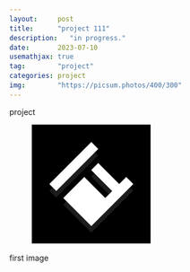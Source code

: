 ```yaml
---
layout:     post
title:      "project 111"
description:   "in progress."
date:       2023-07-10
usemathjax: true
tag:        "project"
categories: project
img:        "https://picsum.photos/400/300"
---
```


project
<figure>
    <img src="/posts/images/test.png" alt="first img" width="50%">
</figure>

first image